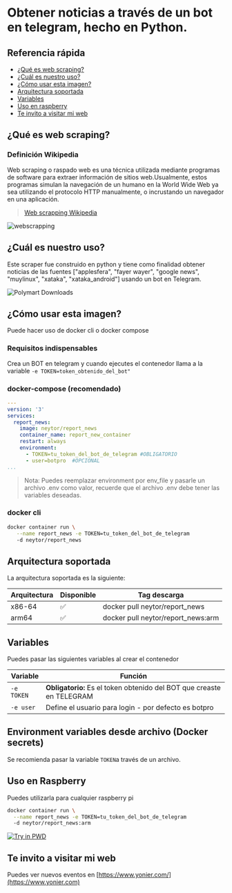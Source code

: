 Obtener noticias a través de un bot en telegram, hecho en Python.
======================  
## Referencia rápida
* [¿Qué es web scraping?](#qué-es-web-scraping)
* [¿Cuál es nuestro uso?](#¿cuál-es-nuestro-uso?)
* [¿Cómo usar esta imagen?](#¿cómo-usar-esta-imagen?)
* [Arquitectura soportada](#arquitectura-soportada)
* [Variables](#variables)
* [Uso en raspberry](#uso-en-raspberry)
* [Te invito a visitar mi web](#te-invito-a-visitar-mi-web)


## ¿Qué es web scraping?

### Definición Wikipedia

Web scraping o raspado web es una técnica utilizada mediante programas de software para extraer información de sitios web.​ Usualmente, estos programas simulan la navegación de un humano en la World Wide Web ya sea utilizando el protocolo HTTP manualmente, o incrustando un navegador en una aplicación.  

> [Web scrapping Wikipedia](https://es.wikipedia.org/wiki/Web_scraping)


![webscrapping](https://encrypted-tbn0.gstatic.com/images?q=tbn:ANd9GcRGI2maqCgnSssWxwTySWiW-vzs0JXpyW0oXg&usqp=CAU)
  

## ¿Cuál es nuestro uso?

Este scraper fue construido en python y tiene como finalidad obtener noticias de las fuentes ["applesfera", "fayer wayer", "google news", "muylinux", "xataka", "xataka_android"] usando un bot en Telegram.  

![Polymart Downloads](https://img.shields.io/polymart/downloads/323)
  

## ¿Cómo usar esta imagen?

Puede hacer uso de docker cli o docker compose

### Requisitos indispensables

Crea un BOT en telegram y cuando ejecutes el contenedor llama a la variable `-e TOKEN=token_obtenido_del_bot"`
  
### docker-compose (recomendado)

```yaml
---
version: '3'
services:
  report_news:
    image: neytor/report_news
    container_name: report_new_container
    restart: always
    environment:
      - TOKEN=tu_token_del_bot_de_telegram #OBLIGATORIO
      - user=botpro  #OPCIONAL
...
```

> Nota: Puedes reemplazar environment por env_file y pasarle un archivo .env como valor, recuerde que el archivo .env debe tener las variables deseadas.

### docker cli

```bash
docker container run \
   --name report_news -e TOKEN=tu_token_del_bot_de_telegram
   -d neytor/report_news
```

## Arquitectura soportada
La arquitectura soportada es la siguiente:

| Arquitectura | Disponible | Tag descarga |
| ------------ | ---------- | ---------------------------- |
| x86-64 | ✅ | docker pull neytor/report_news |
| arm64 | ✅ | docker pull neytor/report_news:arm |

## Variables
Puedes pasar las siguientes variables al crear el contenedor

| Variable | Función |
| ------------- | ------------------------------------------------------------ |
| `-e TOKEN` |**Obligatorio:** Es el token obtenido del BOT que creaste en TELEGRAM |
| `-e user` | Define el usuario para login - por defecto es botpro |
 

## Environment variables desde archivo (Docker secrets)


Se recomienda pasar la variable `TOKEN`a través de un archivo.

## Uso en Raspberry

Puedes utilizarla para cualquier raspberry pi

```bash
docker container run \
  --name report_news -e TOKEN=tu_token_del_bot_de_telegram
  -d neytor/report_news:arm
```

[![Try in PWD](https://github.com/play-with-docker/stacks/raw/cff22438cb4195ace27f9b15784bbb497047afa7/assets/images/button.png)](http://play-with-docker.com?stack=https://raw.githubusercontent.com/docker-library/docs/db214ae34137ab29c7574f5fbe01bc4eaea6da7e/wordpress/stack.yml)

## Te invito a visitar mi web

Puedes ver nuevos eventos en [https://www.yonier.com/](https://www.yonier.com)
